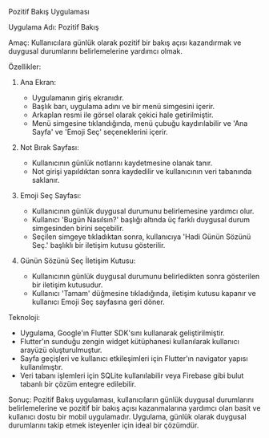 Pozitif Bakış Uygulaması 

Uygulama Adı: Pozitif Bakış

Amaç:
Kullanıcılara günlük olarak pozitif bir bakış açısı kazandırmak ve duygusal durumlarını belirlemelerine yardımcı olmak.

Özellikler:
1. Ana Ekran:
   - Uygulamanın giriş ekranıdır.
   - Başlık barı, uygulama adını ve bir menü simgesini içerir.
   - Arkaplan resmi ile görsel olarak çekici hale getirilmiştir.
   - Menü simgesine tıklandığında, menü çubuğu kaydırılabilir ve 'Ana Sayfa' ve 'Emoji Seç' seçeneklerini içerir.
   
2. Not Bırak Sayfası:
   - Kullanıcının günlük notlarını kaydetmesine olanak tanır.
   - Not girişi yapıldıktan sonra kaydedilir ve kullanıcının veri tabanında saklanır.

3. Emoji Seç Sayfası:
   - Kullanıcının günlük duygusal durumunu belirlemesine yardımcı olur.
   - Kullanıcı 'Bugün Nasılsın?' başlığı altında üç farklı duygusal durum simgesinden birini seçebilir.
   - Seçilen simgeye tıkladıktan sonra, kullanıcıya 'Hadi Günün Sözünü Seç.' başlıklı bir iletişim kutusu gösterilir.

4. Günün Sözünü Seç İletişim Kutusu:
   - Kullanıcının günlük duygusal durumunu belirledikten sonra gösterilen bir iletişim kutusudur.
   - Kullanıcı 'Tamam' düğmesine tıkladığında, iletişim kutusu kapanır ve kullanıcı Emoji Seç sayfasına geri döner.

Teknoloji:
- Uygulama, Google'ın Flutter SDK'sını kullanarak geliştirilmiştir.
- Flutter'ın sunduğu zengin widget kütüphanesi kullanılarak kullanıcı arayüzü oluşturulmuştur.
- Sayfa geçişleri ve kullanıcı etkileşimleri için Flutter'ın navigator yapısı kullanılmıştır.
- Veri tabanı işlemleri için SQLite kullanılabilir veya Firebase gibi bulut tabanlı bir çözüm entegre edilebilir.

Sonuç:
Pozitif Bakış uygulaması, kullanıcıların günlük duygusal durumlarını belirlemelerine ve pozitif bir bakış açısı kazanmalarına yardımcı olan basit ve kullanıcı dostu bir mobil uygulamadır. Uygulama, günlük olarak duygusal durumlarını takip etmek isteyenler için ideal bir çözümdür.
